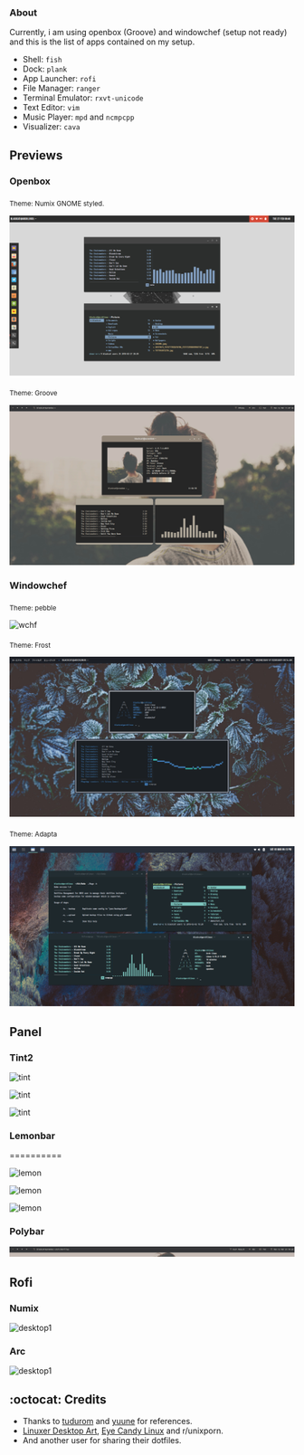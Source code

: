 

### About
Currently, i am using openbox (Groove) and windowchef (setup not ready) and this is the list of apps contained on my setup.

- Shell: `fish`
- Dock: `plank`
- App Launcher: `rofi`
- File Manager: `ranger`
- Terminal Emulator: `rxvt-unicode`
- Text Editor: `vim`
- Music Player: `mpd` and `ncmpcpp`
- Visualizer: `cava`

## Previews

### Openbox

<sub>Theme: Numix GNOME styled.</sub>

![ob](img/numix.png)

<sub>Theme: Groove</sub>

![ob](img/groove.png)

### Windowchef

<sub>Theme: pebble</sub>

![wchf](img/pebble.png)

<sub>Theme: Frost</sub>

![wchf](img/frost.png)

<sub>Theme: Adapta</sub>

![wchf](img/adapta.png)

## Panel

### Tint2 

![tint](img/panel/1-numix.png)

![tint](img/panel/2-numix.png)

![tint](img/panel/3-numix.png)

### Lemonbar
==========

![lemon](img/panel/bluepane.png)

![lemon](img/panel/pane.png)

![lemon](img/panel/pebble.png)

### Polybar

![poly](img/panel/groove.png)

## Rofi

### Numix

![desktop1](img/rofi-numix.png)

### Arc

![desktop1](img/rofi-arc.png)

## :octocat: Credits

* Thanks to [tudurom](https://github.com/tudurom/) and [yuune](https://github.com/yuune) for references.
* [Linuxer Desktop Art](https://web.facebook.com/groups/linuxart/), [Eye Candy Linux](https://plus.google.com/communities/104794997718869399105) and r/unixporn.
* And another user for sharing their dotfiles.
